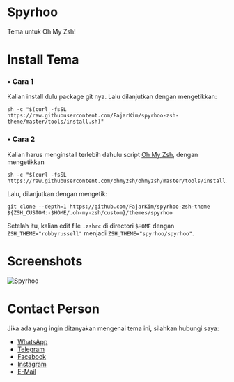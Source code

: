 # Spyrhoo
Tema untuk Oh My Zsh!

# Install Tema
### • Cara 1
Kalian install dulu package git nya. Lalu dilanjutkan dengan mengetikkan:
```shell
sh -c "$(curl -fsSL https://raw.githubusercontent.com/FajarKim/spyrhoo-zsh-theme/master/tools/install.sh)"
```

### • Cara 2
Kalian harus menginstall terlebih dahulu script [Oh My Zsh](https://github.com/ohmyzsh/ohmyzsh), dengan mengetikkan
```shell
sh -c "$(curl -fsSL https://raw.githubusercontent.com/ohmyzsh/ohmyzsh/master/tools/install.sh)"
```

Lalu, dilanjutkan dengan mengetik:
```shell
git clone --depth=1 https://github.com/FajarKim/spyrhoo-zsh-theme ${ZSH_CUSTOM:-$HOME/.oh-my-zsh/custom}/themes/spyrhoo
```

Setelah itu, kalian edit file `.zshrc` di directori `$HOME` dengan `ZSH_THEME="robbyrussell"` menjadi `ZSH_THEME="spyrhoo/spyrhoo"`.

# Screenshots
![Spyrhoo](https://b.top4top.io/p_20736cyt40.png)

# Contact Person
Jika ada yang ingin ditanyakan mengenai tema ini, silahkan hubungi saya:
* [WhatsApp](https://wa.me/6285294315884)
* [Telegram](https://t.me/FajarThea)
* [Facebook](https://bit.ly/fb-fajarkim)
* [Instagram](https://instagram.com/fajarkim_)
* [E-Mail](mailto:fajarrkim@gmail.com)

